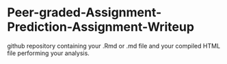 # Peer-graded-Assignment-Prediction-Assignment-Writeup
github repository containing your .Rmd or .md file and your compiled HTML file performing your analysis.
